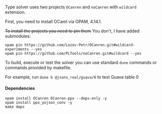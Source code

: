 Type solver uses two projects `OCanren` and `noCanren` with `wildcard` extension.

First, you need to install OCaml via OPAM, 4.14.1.

~~To install the projects you need to pin them~~ You don't, I have added submodules:

    opam pin https://github.com/Lozov-Petr/OCanren.git#wildcard-experiments --yes
    opam pin https://github.com/PLTools/noCanren.git#wildcard --yes

To build, execute or test the solver you can use standard `dune` commands or commands provided by makefile.

For example, run `dune b @jsons_real/guava/0` to test Guava table 0


#### Dependencies

    opam install OCanren OCanren-ppx --deps-only -y
    opam install ppx_yojson_conv -y
    make deps

